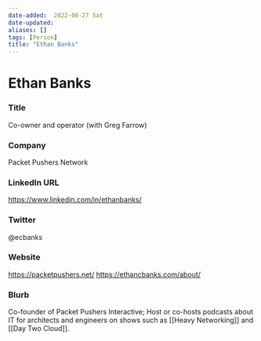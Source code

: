 ```yaml
---
date-added:  2022-08-27 Sat
date-updated: 
aliases: []
tags: [Person]
title: "Ethan Banks"
---
```


# Ethan Banks

### Title
Co-owner and operator (with Greg Farrow)

### Company
Packet Pushers Network

### LinkedIn URL
https://www.linkedin.com/in/ethanbanks/

### Twitter
@ecbanks

### Website
https://packetpushers.net/
https://ethancbanks.com/about/

### Blurb
Co-founder of Packet Pushers Interactive; Host or co-hosts podcasts about IT for architects and engineers on shows such as [[Heavy Networking]] and [[Day Two Cloud]].




